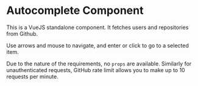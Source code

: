 # Autocomplete Component

This is a VueJS standalone component. It fetches users and repositories from Github.

Use arrows and mouse to navigate, and enter or click to go to a selected item.

Due to the nature of the requirements, no `props` are available. Similarly for unauthenticated requests, GitHub rate limit allows you to make up to 10 requests per minute.
